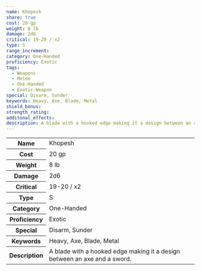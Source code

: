 ```yaml
---
name: Khopesh
share: true
cost: 20 gp
weight: 8 lb
damage: 2d6
critical: 19-20 / x2
type: S
range_increment: 
category: One-Handed
proficiency: Exotic
tags:
  - Weapons
  - Melee
  - One-Handed
  - Exotic-Weapon
special: Disarm, Sunder
keywords: Heavy, Axe, Blade, Metal
shield_bonus: 
strength_rating: 
additonal_effects: 
description: A blade with a hooked edge making it a design between an axe and a sword.
---
```

<p><span dir="ltr" style="overflow-x: auto;"><table><tbody><tr><th dir="ltr">Name</th><td dir="ltr">Khopesh</td></tr><tr><th dir="ltr">Cost</th><td dir="ltr">20 gp</td></tr><tr><th dir="ltr">Weight</th><td dir="ltr">8 lb</td></tr><tr><th dir="ltr">Damage</th><td dir="ltr">2d6</td></tr><tr><th dir="ltr">Critical</th><td dir="ltr">19-20 / x2</td></tr><tr><th dir="ltr">Type</th><td dir="ltr">S</td></tr><tr><th dir="ltr">Category</th><td dir="ltr">One-Handed</td></tr><tr><th dir="ltr">Proficiency</th><td dir="ltr">Exotic</td></tr><tr><th dir="ltr">Special</th><td dir="ltr">Disarm, Sunder</td></tr><tr><th dir="ltr">Keywords</th><td dir="ltr">Heavy, Axe, Blade, Metal</td></tr><tr><th dir="ltr">Description</th><td dir="ltr">A blade with a hooked edge making it a design between an axe and a sword.</td></tr></tbody></table></span></p>
